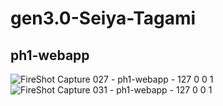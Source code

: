 # gen3.0-Seiya-Tagami
## ph1-webapp
![FireShot Capture 027 - ph1-webapp - 127 0 0 1](https://user-images.githubusercontent.com/107479598/198506960-3a4b0a8f-a46f-4f23-90bf-7735fe2227c7.png)
![FireShot Capture 031 - ph1-webapp - 127 0 0 1](https://user-images.githubusercontent.com/107479598/198507241-047508fb-e26f-4221-97c2-c8901a828425.png)



